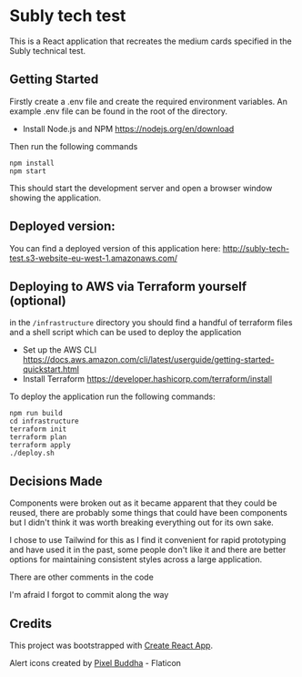 # Subly tech test
This is a React application that recreates the medium cards specified in the Subly technical test.

## Getting Started
Firstly create a .env file and create the required environment variables. An example .env file can be found in the root of the directory.

 * Install Node.js and NPM https://nodejs.org/en/download

Then run the following commands
```
npm install
npm start
```

This should start the development server and open a browser window showing the application.

## Deployed version:
You can find a deployed version of this application here: http://subly-tech-test.s3-website-eu-west-1.amazonaws.com/

## Deploying to AWS via Terraform yourself (optional)
in the `/infrastructure` directory you should find a handful of terraform files and a shell script which can be used to deploy the application

 * Set up the AWS CLI
https://docs.aws.amazon.com/cli/latest/userguide/getting-started-quickstart.html
 * Install Terraform
https://developer.hashicorp.com/terraform/install

To deploy the application run the following commands:
```
npm run build
cd infrastructure
terraform init
terraform plan
terraform apply
./deploy.sh
```

## Decisions Made

Components were broken out as it became apparent that they could be reused, there are probably some things that could have been components but I didn't think it was worth breaking everything out for its own sake.

I chose to use Tailwind for this as I find it convenient for rapid prototyping and have used it in the past, some people don't like it and there are better options for maintaining consistent styles across a large application.

There are other comments in the code

I'm afraid I forgot to commit along the way

## Credits

This project was bootstrapped with [Create React App](https://github.com/facebook/create-react-app).

Alert icons created by [Pixel Buddha](https://www.flaticon.com/free-icons/alert) - Flaticon
